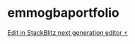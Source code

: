 # emmogbaportfolio

[Edit in StackBlitz next generation editor ⚡️](https://stackblitz.com/~/github.com/emmogba/emmogbaportfolio)